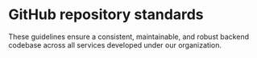 # GitHub repository standards

These guidelines ensure a consistent, maintainable, and robust backend codebase across all services developed
under our organization.
